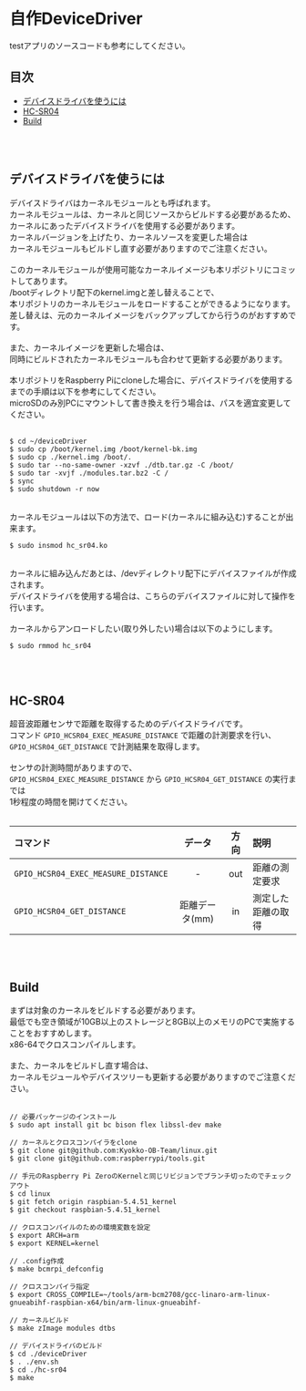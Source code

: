 # 自作DeviceDriver

testアプリのソースコードも参考にしてください。
<br>

## 目次

- [デバイスドライバを使うには](#デバイスドライバを使うには)
- [HC-SR04](#HC-SR04)
- [Build](#Build)

<br>
<br>

## デバイスドライバを使うには

デバイスドライバはカーネルモジュールとも呼ばれます。<br>
カーネルモジュールは、カーネルと同じソースからビルドする必要があるため、<br>
カーネルにあったデバイスドライバを使用する必要があります。<br>
カーネルバージョンを上げたり、カーネルソースを変更した場合は<br>
カーネルモジュールもビルドし直す必要がありますのでご注意ください。<br>
<br>
このカーネルモジュールが使用可能なカーネルイメージも本リポジトリにコミットしてあります。<br>
/bootディレクトリ配下のkernel.imgと差し替えることで、<br>
本リポジトリのカーネルモジュールをロードすることができるようになります。<br>
差し替えは、元のカーネルイメージをバックアップしてから行うのがおすすめです。<br>
<br>
また、カーネルイメージを更新した場合は、<br>
同時にビルドされたカーネルモジュールも合わせて更新する必要があります。<br>
<br>
本リポジトリをRaspberry Piにcloneした場合に、デバイスドライバを使用するまでの手順は以下を参考にしてください。<br>
microSDのみ別PCにマウントして書き換えを行う場合は、パスを適宜変更してください。<br>
<br>

```
$ cd ~/deviceDriver
$ sudo cp /boot/kernel.img /boot/kernel-bk.img
$ sudo cp ./kernel.img /boot/.
$ sudo tar --no-same-owner -xzvf ./dtb.tar.gz -C /boot/
$ sudo tar -xvjf ./modules.tar.bz2 -C /
$ sync
$ sudo shutdown -r now
```

<br>
カーネルモジュールは以下の方法で、ロード(カーネルに組み込む)することが出来ます。<br>

```
$ sudo insmod hc_sr04.ko
```

<br>
カーネルに組み込んだあとは、/devディレクトリ配下にデバイスファイルが作成されます。<br>
デバイスドライバを使用する場合は、こちらのデバイスファイルに対して操作を行います。<br>
<br>
カーネルからアンロードしたい(取り外したい)場合は以下のようにします。<br>

```
$ sudo rmmod hc_sr04
```

<br>
<br>


## HC-SR04

超音波距離センサで距離を取得するためのデバイスドライバです。<br>
コマンド `GPIO_HCSR04_EXEC_MEASURE_DISTANCE` で距離の計測要求を行い、<br>
`GPIO_HCSR04_GET_DISTANCE` で計測結果を取得します。<br>
<br>
センサの計測時間がありますので、<br>
`GPIO_HCSR04_EXEC_MEASURE_DISTANCE` から `GPIO_HCSR04_GET_DISTANCE` の実行までは<br>
1秒程度の時間を開けてください。<br>
<br>

| コマンド | データ | 方向 | 説明 |
|:---------|:------:|:----:|:-----|
| `GPIO_HCSR04_EXEC_MEASURE_DISTANCE` | - | out | 距離の測定要求 |
| `GPIO_HCSR04_GET_DISTANCE` | 距離データ(mm) | in | 測定した距離の取得 |

<br>
<br>

## Build

まずは対象のカーネルをビルドする必要があります。<br>
最低でも空き領域が10GB以上のストレージと8GB以上のメモリのPCで実施することをおすすめします。<br>
x86-64でクロスコンパイルします。<br>
<br>
また、カーネルをビルドし直す場合は、<br>
カーネルモジュールやデバイスツリーも更新する必要がありますのでご注意ください。<br>
<br>

```
// 必要パッケージのインストール
$ sudo apt install git bc bison flex libssl-dev make

// カーネルとクロスコンパイラをclone
$ git clone git@github.com:Kyokko-OB-Team/linux.git
$ git clone git@github.com:raspberrypi/tools.git

// 手元のRaspberry Pi ZeroのKernelと同じリビジョンでブランチ切ったのでチェックアウト
$ cd linux
$ git fetch origin raspbian-5.4.51_kernel
$ git checkout raspbian-5.4.51_kernel

// クロスコンパイルのための環境変数を設定
$ export ARCH=arm
$ export KERNEL=kernel

// .config作成
$ make bcmrpi_defconfig

// クロスコンパイラ指定
$ export CROSS_COMPILE=~/tools/arm-bcm2708/gcc-linaro-arm-linux-gnueabihf-raspbian-x64/bin/arm-linux-gnueabihf-

// カーネルビルド
$ make zImage modules dtbs

// デバイスドライバのビルド
$ cd ./deviceDriver
$ . ./env.sh
$ cd ./hc-sr04
$ make
```

